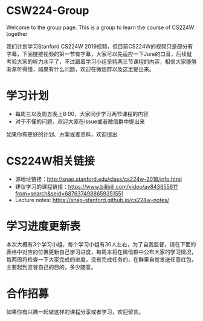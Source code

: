 # CSW224-Group
Welcome to the group page. This is a group to learn the course of CS224W together

我们计划学习Stanford CS224W 2019视频，但目前CS224W的视频只是部分有字幕，下面链接视频的第一节有字幕，大家可以先适应一下Jure的口音，后续就考验大家的听力水平了，不过跟着学习小组坚持两三节课程的内容，相信大家能够渐渐听得懂，如果有什么问题，欢迎在微信群以及这里提出来。

# 学习计划
- 每周三以及周五晚上8:00，大家同步学习两节课程的内容
- 对于不懂的问题，欢迎大家在issue或者微信群中提出来

如果你有更好的计划、方案或者资料，欢迎提出

# CS224W相关链接

- 源地址链接：http://snap.stanford.edu/class/cs224w-2018/info.html
- 建议学习的课程链接：https://www.bilibili.com/video/av84385561?from=search&seid=6876374988659351551
- Lecture notes: https://snap-stanford.github.io/cs224w-notes/ 

# 学习进度更新表

本次大概有3个学习小组，每个学习小组有30人左右，为了自我监督，请在下面的表格中对应的位置更新自己学习进度，每周末将在微信群中公布大家的学习情况，每两周将检查一下大家完成的进度，没有完成任务的，在群里自觉发送任意红包，主要起到监督自己的目的，多少随意。



# 合作招募

如果你有兴趣一起做这样的课程分享或者学习，欢迎留言。
